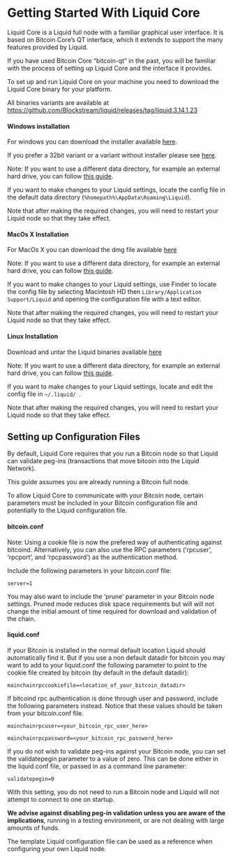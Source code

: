 # Getting Started With Liquid Core

Liquid Core is a Liquid full node with a familiar graphical user interface. It is based on Bitcoin Core’s QT interface, which it extends to support the many features provided by Liquid.

If you have used Bitcoin Core “bitcoin-qt” in the past, you will be familiar with the process of setting up Liquid Core and the interface it provides.

To set up and run Liquid Core on your machine you need to download the Liquid Core binary for your platform.

All binaries variants are available at https://github.com/Blockstream/liquid/releases/tag/liquid.3.14.1.23

#### Windows installation


For windows you can download the installer available [here](https://github.com/Blockstream/liquid/releases/download/liquid.3.14.1.23/liquid-3.14.1.23-win64-setup-unsigned.exe).

If you prefer a 32bit variant or a variant without installer please see [here](https://github.com/Blockstream/liquid/releases/tag/liquid.3.14.1.23).

Note: If you want to use a different data directory, for example an external hard drive, you can follow [this guide](https://bitzuma.com/posts/moving-the-bitcoin-core-data-directory/).

If you want to make changes to your Liquid settings, locate the config file in the default data directory (`%homepath%\AppData\Roaming\Liquid`).

Note that after making the required changes, you will need to restart your Liquid node so that they take effect.


#### MacOs X Installation 



For MacOs X you can download the dmg file available [here](https://github.com/Blockstream/liquid/releases/download/liquid.3.14.1.23/liquid-3.14.1.23-osx-unsigned.dmg)


Note: If you want to use a different data directory, for example an external hard drive, you can follow [this guide](https://bitzuma.com/posts/moving-the-bitcoin-core-data-directory/).

If you want to make changes to your Liquid settings, use Finder to locate the config file by selecting Macintosh HD then `Library/Application Support/Liquid` and opening the configuration file with a text editor.

Note that after making the required changes, you will need to restart your Liquid node so that they take effect.


#### Linux Installation 


Download and untar the Liquid binaries available [here](https://github.com/Blockstream/liquid/releases/download/liquid.3.14.1.23/liquid-3.14.1.23-x86_64-linux-gnu.tar.gz)

Note: If you want to use a different data directory, for example an external hard drive, you can follow [this guide](https://bitzuma.com/posts/moving-the-bitcoin-core-data-directory/).

If you want to make changes to your Liquid settings, locate and edit the config file in `~/.liquid/ `.

Note that after making the required changes, you will need to restart your Liquid node so that they take effect.


## Setting up Configuration Files

By default, Liquid Core requires that you run a Bitcoin node so that Liquid can validate peg-ins (transactions that move bitcoin into the Liquid Network).

This guide assumes you are already running a Bitcoin full node.

To allow Liquid Core to communicate with your Bitcoin node, certain parameters must be included in your Bitcoin configuration file and potentially to the Liquid configuration file.

#### bitcoin.conf


Note: Using a cookie file is now the prefered way of authenticating against bitcoind. Alternatively, you can also use the RPC parameters (‘rpcuser’, ‘rpcport’, and ‘rpcpassword’) as the authentication method.

Include the following parameters in your bitcoin.conf file:

`server=1`

You may also want to include the ‘prune’ parameter in your Bitcoin node settings. Pruned mode reduces disk space requirements but will will not change the initial amount of time required for download and validation of the chain.

#### liquid.conf

If your Bitcoin is installed in the normal default location Liquid should automatically find it.  But if you use a non default datadir for bitcoin you may want to add to your liquid.conf the following parameter to point to the cookie file created by bitcoin (by default in the default datadir):

`mainchainrpccookiefile=<location_of_your_bitcoin_datadir>`

If bitcoind rpc authentication is done through user and password, include the following parameters instead. Notice that these values should be taken from your bitcoin.conf file.

`mainchainrpcuser=<your_bitcoin_rpc_user_here>`


`mainchainrpcpassword=<your_bitcoin_rpc_password_here>`


If you do not wish to validate peg-ins against your Bitcoin node, you can set the validatepegin parameter to a value of zero. This can be done either in the liquid.conf file, or passed in as a command line parameter:

`validatepegin=0`

With this setting, you do not need to run a Bitcoin node and Liquid will not attempt to connect to one on startup. 

**We advise against disabling peg-in validation unless you are aware of the implications**, running in a testing environment, or are not dealing with large amounts of funds.  

The template Liquid configuration file can be used as a reference when configuring your own Liquid node.

